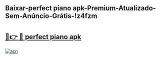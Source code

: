 
## Baixar-perfect piano apk-Premium-Atualizado-Sem-Anúncio-Grátis-!z4fzm

# <h2><a href="https://andorid.site?title=perfect_piano_apk&ref=27">🔗👉 🔴 perfect piano apk</a></h2>

[![acn](https://github.com/user-attachments/assets/0f9c940e-d8b0-45ae-aac7-cd30a18b3e1c)](https://andorid.site?title=perfect_piano_apk&ref=27)

